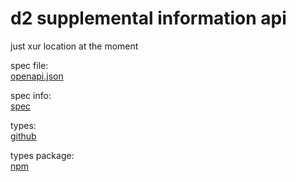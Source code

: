 # d2 supplemental information api

just xur location at the moment

spec file:  
[openapi.json](openapi.json)

spec info:  
[spec](spec)

types:  
[github](https://github.com/d2api/d2api-types/blob/master/index.d.ts)

types package:  
[npm](https://www.npmjs.com/package/@d2api/d2api-types)

